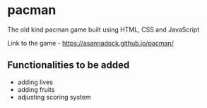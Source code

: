 # pacman
The old kind pacman game built using HTML, CSS and JavaScript

Link to the game - https://asannadock.github.io/pacman/


## Functionalities to be added

- adding lives
- adding fruits
- adjusting scoring system
